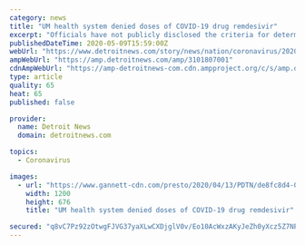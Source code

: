 ```yaml
---
category: news
title: "UM health system denied doses of COVID-19 drug remdesivir"
excerpt: "Officials have not publicly disclosed the criteria for determining which medical centers got doses of the drug, and physicians called the allocation uneven and confusing."
publishedDateTime: 2020-05-09T15:59:00Z
webUrl: "https://www.detroitnews.com/story/news/nation/coronavirus/2020/05/09/um-health-system-denied-doses-covid-drug-remdesivir/3101807001/"
ampWebUrl: "https://amp.detroitnews.com/amp/3101807001"
cdnAmpWebUrl: "https://amp-detroitnews-com.cdn.ampproject.org/c/s/amp.detroitnews.com/amp/3101807001"
type: article
quality: 65
heat: 65
published: false

provider:
  name: Detroit News
  domain: detroitnews.com

topics:
  - Coronavirus

images:
  - url: "https://www.gannett-cdn.com/presto/2020/04/13/PDTN/de8fc8d4-0be2-4180-a15a-e44cacdaef5f-AP20101756277973.jpg?auto=webp&crop=1023,576,x0,y52&format=pjpg&width=1200"
    width: 1200
    height: 676
    title: "UM health system denied doses of COVID-19 drug remdesivir"

secured: "q8vC7Pz92zOtwgFJVG37yaXLwCXDjglV0v/Eo10AcWxzAKyJeZh0yXcz5Z7NPBDUt2NRP/2xmJEeLr6mfHGdmwJDrgudCpKInasoChaY9huBurrubP5AXqeYFoDS5J0E4d2Sz77tz7R0ZZisTDpTFHyTYsJfqomCSn+rmVOjgOKtTf9h+fegeYXXokKE9GQcJhUxc27TjsG6HCAgF907pzj9GE+WtcjOeAVAlA+TbSxxAVNZxGbJVOK6jRG0+rPSfas1q3M79JELFKMZUlEz4T7Na5y+88BM2XUsG2FX0nx8ie+G5Aopp/6vkvzQYNzNND8NlJkNnEXKqhaEEOzeHWpkyL1ieH4rlUb1s7mU6kk9vHY9uNmSeXXfNM5Ue5ojed9FR1CdVi7ciQhF5Gpvv67LZ66g5vsH+RJ5nokAndGTVd6SLE+o3rhNLnCvCeKRJtCZk9Bt4JjpMZtyZINgQ/CNGgyXmvQidWbvoaMLhBE=;c+g+KNPU6kYSFoYtfUpFeA=="
---
```


